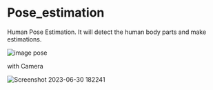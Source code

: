 # Pose_estimation
Human Pose Estimation. It will detect the human body parts and make estimations.

![image pose](https://github.com/12194916/Pose_estimation/assets/90163078/ab652d43-2743-451f-896b-b92f4a8a0248)

with Camera

![Screenshot 2023-06-30 182241](https://github.com/12194916/Pose_estimation/assets/90163078/02f72fba-ffff-4a10-aed0-d61133af2d99)
